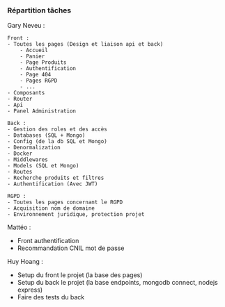 ### Répartition tâches

Gary Neveu :

    Front :
    - Toutes les pages (Design et liaison api et back)
        - Accueil
        - Panier
        - Page Produits
        - Authentification
        - Page 404
        - Pages RGPD
        - ...
    - Composants
    - Router
    - Api
    - Panel Administration

    Back :
    - Gestion des roles et des accès
    - Databases (SQL + Mongo)
    - Config (de la db SQL et Mongo)
    - Denormalization
    - Docker
    - Middlewares
    - Models (SQL et Mongo)
    - Routes
    - Recherche produits et filtres
    - Authentification (Avec JWT)

    RGPD :
    - Toutes les pages concernant le RGPD
    - Acquisition nom de domaine
    - Environnement juridique, protection projet

Mattéo :

- Front authentification
- Recommandation CNIL mot de passe

Huy Hoang :

- Setup du front le projet (la base des pages)
- Setup du back le projet (la base endpoints, mongodb connect, nodejs express)
- Faire des tests du back
